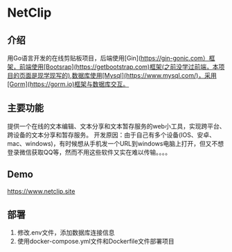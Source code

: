 # NetClip

## 介绍
用Go语言开发的在线剪贴板项目，后端使用[Gin](https://gin-gonic.com）框架，前端使用[Bootsrap](https://getbootstrap.com)框架(之前没学过前端，本项目的页面是现学现写的),数据库使用[Mysql](https://www.mysql.com/)，采用[Gorm](https://gorm.io)框架与数据库交互。

## 主要功能
提供一个在线的文本编辑、文本分享和文本暂存服务的web小工具，实现跨平台、跨设备的文本分享和暂存服务。
开发原因：由于自己有多个设备(IOS、安卓、mac、windows)，有时候想从手机发一个URL到windows电脑上打开，但又不想登录微信获取QQ等，然而不用这些软件又实在难以传输。。。。

## Demo
https://www.netclip.site

## 部署
1. 修改.env文件，添加数据库连接信息
2. 使用docker-compose.yml文件和Dockerfile文件部署项目

